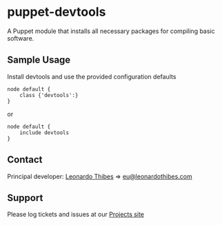 puppet-devtools
===============

A Puppet module that installs all necessary packages for compiling basic software.

## Sample Usage
Install devtools and use the provided configuration defaults
```
node default {
	class {'devtools':}
}
```
or
```
node default {
	include devtools
}
```

Contact
-------

Principal developer:
	[Leonardo Thibes](http://leonardothibes.com) => [eu@leonardothibes.com](mailto:eu@leonardothibes.com)

Support
-------

Please log tickets and issues at our [Projects site](https://github.com/leonardothibes/puppet-devtools/issues)
